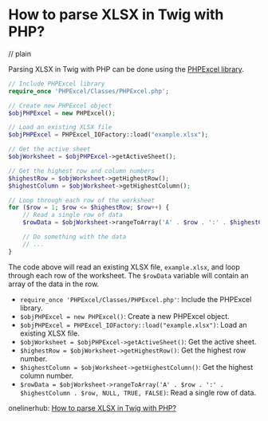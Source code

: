 # How to parse XLSX in Twig with PHP?
// plain

Parsing XLSX in Twig with PHP can be done using the [PHPExcel library](https://github.com/PHPOffice/PHPExcel).

```php
// Include PHPExcel library
require_once 'PHPExcel/Classes/PHPExcel.php';

// Create new PHPExcel object
$objPHPExcel = new PHPExcel();

// Load an existing XLSX file
$objPHPExcel = PHPExcel_IOFactory::load("example.xlsx");

// Get the active sheet
$objWorksheet = $objPHPExcel->getActiveSheet();

// Get the highest row and column numbers
$highestRow = $objWorksheet->getHighestRow();
$highestColumn = $objWorksheet->getHighestColumn();

// Loop through each row of the worksheet
for ($row = 1; $row <= $highestRow; $row++) {
    // Read a single row of data
    $rowData = $objWorksheet->rangeToArray('A' . $row . ':' . $highestColumn . $row, NULL, TRUE, FALSE);

    // Do something with the data
    // ...
}
```

The code above will read an existing XLSX file, `example.xlsx`, and loop through each row of the worksheet. The `$rowData` variable will contain an array of the data in the row.

- `require_once 'PHPExcel/Classes/PHPExcel.php'`: Include the PHPExcel library.
- `$objPHPExcel = new PHPExcel()`: Create a new PHPExcel object.
- `$objPHPExcel = PHPExcel_IOFactory::load("example.xlsx")`: Load an existing XLSX file.
- `$objWorksheet = $objPHPExcel->getActiveSheet()`: Get the active sheet.
- `$highestRow = $objWorksheet->getHighestRow()`: Get the highest row number.
- `$highestColumn = $objWorksheet->getHighestColumn()`: Get the highest column number.
- `$rowData = $objWorksheet->rangeToArray('A' . $row . ':' . $highestColumn . $row, NULL, TRUE, FALSE)`: Read a single row of data.

onelinerhub: [How to parse XLSX in Twig with PHP?](https://onelinerhub.com/twig/how-to-parse-xlsx-in-twig-with-php-)